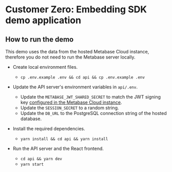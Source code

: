 # Customer Zero: Embedding SDK demo application

## How to run the demo

This demo uses the data from the hosted Metabase Cloud instance, therefore you do not need to run the Metabase server locally.

- Create local environment files.

  - `cp .env.example .env && cd api && cp .env.example .env`

- Update the API server's environment variables in `api/.env`.

  - Update the `METABASE_JWT_SHARED_SECRET` to match the JWT signing key [configured in the Metabase Cloud instance](https://customer-zero.hosted.staging.metabase.com/admin/settings/authentication/jwt).
  - Update the `SESSION_SECRET` to a random string.
  - Update the `DB_URL` to the PostgreSQL connection string of the hosted database.

- Install the required dependencies.

  - `yarn install && cd api && yarn install`

- Run the API server and the React frontend.

  - `cd api && yarn dev`
  - `yarn start`
